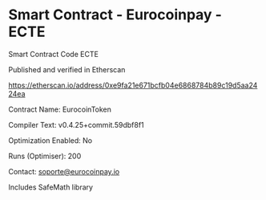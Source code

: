 # Smart Contract - Eurocoinpay - ECTE
Smart Contract Code ECTE

Published and verified in Etherscan

https://etherscan.io/address/0xe9fa21e671bcfb04e6868784b89c19d5aa2424ea

Contract Name: EurocoinToken

Compiler Text: v0.4.25+commit.59dbf8f1

Optimization Enabled:	No

Runs (Optimiser): 200

Contact: soporte@eurocoinpay.io

Includes SafeMath library
